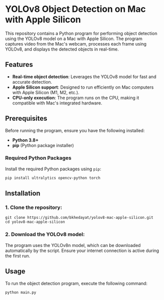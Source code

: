 # YOLOv8 Object Detection on Mac with Apple Silicon

This repository contains a Python program for performing object detection using the YOLOv8 model on a Mac with Apple Silicon. The program captures video from the Mac's webcam, processes each frame using YOLOv8, and displays the detected objects in real-time.

## Features
- **Real-time object detection**: Leverages the YOLOv8 model for fast and accurate detection.
- **Apple Silicon support**: Designed to run efficiently on Mac computers with Apple Silicon (M1, M2, etc.).
- **CPU-only execution**: The program runs on the CPU, making it compatible with Mac's integrated hardware.

## Prerequisites

Before running the program, ensure you have the following installed:

- **Python 3.8+**
- **pip** (Python package installer)

### Required Python Packages

Install the required Python packages using `pip`:

```bash
pip install ultralytics opencv-python torch
```
## Installation

### 1.  Clone the repository:
    git clone https://github.com/bkhedayat/yolov8-mac-apple-silicon.git
    cd yolov8-mac-apple-silicon

###	2.	Download the YOLOv8 model:
The program uses the YOLOv8n model, which can be downloaded automatically by the script. Ensure your internet connection is active during the first run.

## Usage
 To run the object detection program, execute the following command:

 ``` python main.py ```
